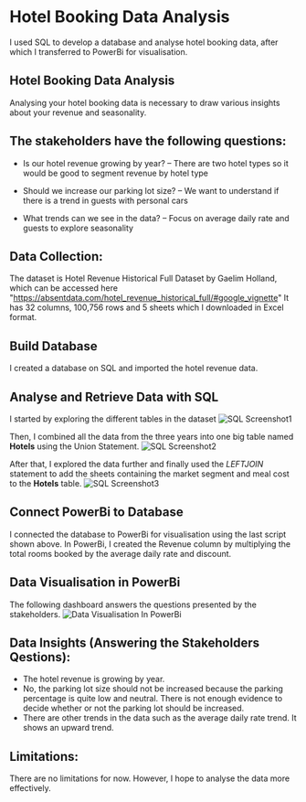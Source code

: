 # Hotel Booking Data Analysis
I used SQL to develop a database and analyse hotel booking data, after which I transferred to PowerBi for visualisation.

## Hotel Booking Data Analysis
Analysing your hotel booking data is necessary to draw various insights about your revenue and seasonality.

## The stakeholders have the following questions:
- Is our hotel revenue growing by year? – There are two hotel types so it would be good to segment revenue by hotel type

- Should we increase our parking lot size? – We want to understand if there is a trend in guests with personal cars

- What trends can we see in the data? – Focus on average daily rate and guests to explore seasonality

## Data Collection:
The dataset is Hotel Revenue Historical Full Dataset by Gaelim Holland, which can be accessed here "https://absentdata.com/hotel_revenue_historical_full/#google_vignette"
It has 32 columns, 100,756 rows and 5 sheets which I downloaded in Excel format.

## Build Database
I created a database on SQL and imported the hotel revenue data.

## Analyse and Retrieve Data with SQL
I started by exploring the different tables in the dataset
![SQL Screenshot1](https://user-images.githubusercontent.com/116668601/218734430-899590e0-53f4-4c5f-bc7a-3da7b3c95f19.png)

Then, I combined all the data from the three years into one big table named **Hotels** using the Union Statement.
![SQL Screenshot2](https://user-images.githubusercontent.com/116668601/218734580-1f9182e8-0523-4bdb-93e7-72fa9da884df.png)

After that, I explored the data further and finally used the _LEFTJOIN_ statement to add the sheets containing the market segment and meal cost to the **Hotels** table.
![SQL Screenshot3](https://user-images.githubusercontent.com/116668601/218734719-46888b29-9274-48c9-81ab-abab6f2a3f50.png)


## Connect PowerBi to Database
I connected the database to PowerBi for visualisation using the last script shown above. In PowerBi, I created the Revenue column by multiplying the total rooms booked by the average daily rate and discount.

## Data Visualisation in PowerBi
The following dashboard answers the questions presented by the stakeholders.
![Data Visualisation In PowerBi](https://user-images.githubusercontent.com/116668601/218734918-79132696-69cd-4993-ae95-62c4b308ce58.png)

## Data Insights (Answering the Stakeholders Qestions):
- The hotel revenue is growing by year.
- No, the parking lot size should not be increased because the parking percentage is quite low and neutral. There is not enough evidence to decide whether or not the parking lot should be increased.
- There are other trends in the data such as the average daily rate trend. It shows an upward trend.

## Limitations:
There are no limitations for now. However, I hope to analyse the data more effectively.
